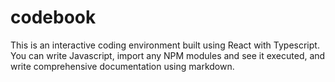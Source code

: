 # codebook
This is an interactive coding environment built using React with Typescript. You can write Javascript, import any NPM modules and see it executed, and write comprehensive documentation using markdown.
